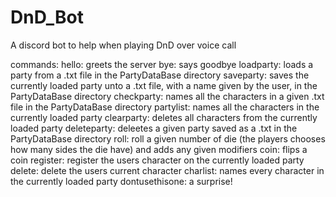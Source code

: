 # DnD_Bot
A discord bot to help when playing DnD over voice call

commands:
hello: greets the server
bye: says goodbye
loadparty: loads a party from a .txt file in the PartyDataBase directory
saveparty: saves the currently loaded party unto a .txt file, with a name given by the user, in the PartyDataBase directory
checkparty: names all the characters in a given .txt file in the PartyDataBase directory
partylist: names all the characters in the currently loaded party
clearparty: deletes all characters from the currently loaded party
deleteparty: deleetes a given party saved as a .txt in the PartyDataBase directory
roll: roll a given number of die (the players chooses how many sides the die have) and adds any given modifiers
coin: flips a coin
register: register the users character on the currently loaded party
delete: delete the users current character
charlist: names every character in the currently loaded party
dontusethisone: a surprise!
